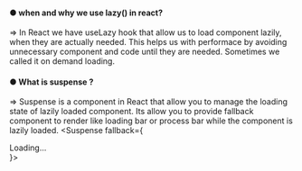 #### ● when and why we use lazy() in react?
 => In React we have useLazy hook that allow us to load component lazily, when they are actually needed. This helps us with performace by avoiding unnecessary component and code until they are needed.
 Sometimes we called it on demand loading.

#### ● What is suspense ?
 => Suspense is a component in React that allow you to manage the loading state of 
    lazily loaded component. Its allow you to provide fallback component to render like loading bar or process bar while the component is lazily loaded.
    <Suspense fallback={<div>Loading...</div>}>
      <LazyComponent />
    </Suspense>

